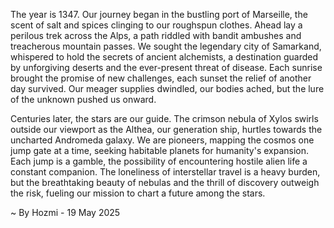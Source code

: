 
The year is 1347.  Our journey began in the bustling port of Marseille, the scent of salt and spices clinging to our roughspun clothes.  Ahead lay a perilous trek across the Alps, a path riddled with bandit ambushes and treacherous mountain passes.  We sought the legendary city of Samarkand, whispered to hold the secrets of ancient alchemists, a destination guarded by unforgiving deserts and the ever-present threat of disease.  Each sunrise brought the promise of new challenges, each sunset the relief of another day survived.  Our meager supplies dwindled, our bodies ached, but the lure of the unknown pushed us onward.

Centuries later, the stars are our guide.  The crimson nebula of Xylos swirls outside our viewport as the Althea, our generation ship, hurtles towards the uncharted Andromeda galaxy.  We are pioneers, mapping the cosmos one jump gate at a time, seeking habitable planets for humanity's expansion. Each jump is a gamble, the possibility of encountering hostile alien life a constant companion.  The loneliness of interstellar travel is a heavy burden, but the breathtaking beauty of nebulas and the thrill of discovery outweigh the risk, fueling our mission to chart a future among the stars.

~ By Hozmi - 19 May 2025
